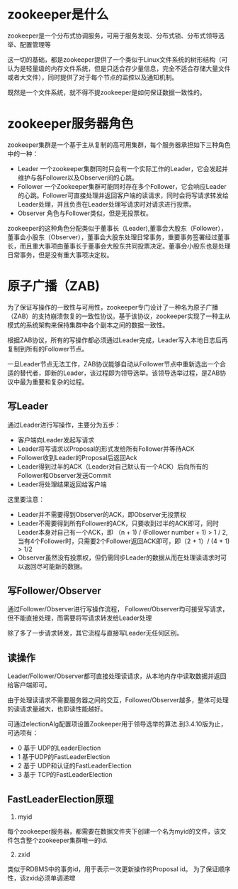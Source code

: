 # zookeeper是什么
zookeeper是一个分布式协调服务，可用于服务发现、分布式锁、分布式领导选举、配置管理等

这一切的基础，都是zookeeper提供了一个类似于Linux文件系统的树形结构（可认为是轻量级的内存文件系统，但是只适合存少量信息，完全不适合存储大量文件或者大文件），同时提供了对于每个节点的监控以及通知机制。

既然是一个文件系统，就不得不提zookeeper是如何保证数据一致性的。

# zookeeper服务器角色
zookeeper集群是一个基于主从复制的高可用集群，每个服务器承担如下三种角色中的一种：
- Leader  一个zookeeper集群同时只会有一个实际工作的Leader，它会发起并维护与各Follower以及Observer间的心跳。
- Follower 一个Zookeeper集群可能同时存在多个Follower，它会响应Leader的心跳。Follower可直接处理并返回客户端的读请求，同时会将写请求转发给Leader处理，并且负责在Leader处理写请求时对请求进行投票。
- Observer 角色与Follower类似，但是无投票权。

zookeeper的这种角色分配类似于董事长（Leader),董事会大股东（Follower）， 董事会小股东（Observer），董事会大股东处理日常事务，重要事务签署经过董事长，而且重大事项由董事长于董事会大股东共同投票决定。董事会小股东也是处理日常事务，但是没有重大事项决定权。

# 原子广播（ZAB)
为了保证写操作的一致性与可用性，zookeeper专门设计了一种名为原子广播（ZAB）的支持崩溃恢复的一致性协议。基于该协议，zookeeper实现了一种主从模式的系统架构来保持集群中各个副本之间的数据一致性。

根据ZAB协议，所有的写操作都必须通过Leader完成，Leader写入本地日志后再复制到所有的Follower节点。

一旦Leader节点无法工作，ZAB协议能够自动从Follower节点中重新选出一个合适的替代者，即新的Leader，该过程即为领导选举。该领导选举过程，是ZAB协议中最为重要和复杂的过程。


## 写Leader
通过Leader进行写操作，主要分为五步：
- 客户端向Leader发起写请求
- Leader将写请求以Proposal的形式发给所有Follower并等待ACK
- Follower收到Leader的Proposal后返回Ack
- Leader得到过半的ACK（Leader对自己默认有一个ACK）后向所有的Follower和Observer发送Commit
- Leader将处理结果返回给客户端

这里要注意：
- Leader并不需要得到Observer的ACK，即Observer无投票权
- Leader不需要得到所有Follower的ACK，只要收到过半的ACK即可，同时Leader本身对自己有一个ACK，即 （n + 1) / (Follower number + 1) > 1 / 2,当有4个Follower时，只需要2个Follower返回ACK即可，即（2 + 1）/ (4 + 1) > 1/2 
- Observer虽然没有投票权，但仍需同步Leader的数据从而在处理读请求时可以返回尽可能新的数据。

## 写Follower/Observer
通过Follower/Observer进行写操作流程， Follower/Observer均可接受写请求，但不能直接处理，而需要将写请求转发给Leader处理

除了多了一步请求转发，其它流程与直接写Leader无任何区别。

## 读操作
Leader/Follower/Observer都可直接处理读请求，从本地内存中读取数据并返回给客户端即可。

由于处理读请求不需要服务器之间的交互，Follower/Observer越多，整体可处理的读请求量越大，也即读性能越好。

可通过electionAlg配置项设置Zookeeper用于领导选举的算法.到3.4.10版为止，可选项有：
- 0 基于 UDP的LeaderElection
- 1 基于UDP的FastLeaderElection
- 2 基于 UDP和认证的FastLeaderElection
- 3 基于 TCP的FastLeaderElection

## FastLeaderElection原理
1. myid

每个zookeeper服务器，都需要在数据文件夹下创建一个名为myid的文件，该文件包含整个zookeeper集群唯一的id. 

2. zxid

类似于RDBMS中的事务id，用于表示一次更新操作的Proposal id。 为了保证顺序性，该zxid必须单调递增
